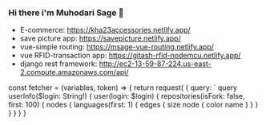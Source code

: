 ### Hi there i'm Muhodari Sage 👋

- E-commerce: https://kha23accessories.netlify.app/                                                                                                                              
- save picture app: https://savepicture.netlify.app/
- vue-simple routing: https://msage-vue-routing.netlify.app/
- vue RFID-transaction app: https://gitash-rfid-nodemcu.netlify.app/
- django rest framework: http://ec2-13-59-87-224.us-east-2.compute.amazonaws.com/api/


<!--
**Muhodari/Muhodari** is a ✨ _special_ ✨ repository because its `README.md` (this file) appears on your GitHub profile.

Here are some ideas to get you started:

- 🔭 I’m currently working on ...
- 🌱 I’m currently learning ...
- 👯 I’m looking to collaborate on ...
- 🤔 I’m looking for help with ...
- 💬 Ask me about ...
- 📫 How to reach me: ...
- 😄 Pronouns: ...
- ⚡ Fun fact: ...
-->




 const fetcher = (variables, token) => { 
   return request( 
     { 
       query: ` 
       query userInfo($login: String!) { 
         user(login: $login) { 
           repositories(isFork: false, first: 100) { 
             nodes { 
               languages(first: 1) { 
                 edges { 
                   size 
                   node { 
                     color 
                     name 
                   } 
                 } 
               } 
             } 
           } 
         } 
       } 
